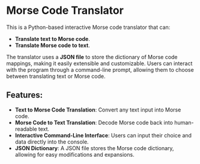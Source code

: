 # Morse Code Translator

This is a Python-based interactive Morse code translator that can:

- **Translate text to Morse code**.
- **Translate Morse code to text**.

The translator uses a **JSON file** to store the dictionary of Morse code mappings, making it easily extensible and customizable. Users can interact with the program through a command-line prompt, allowing them to choose between translating text or Morse code.

## Features:
- **Text to Morse Code Translation**: Convert any text input into Morse code.
- **Morse Code to Text Translation**: Decode Morse code back into human-readable text.
- **Interactive Command-Line Interface**: Users can input their choice and data directly into the console.
- **JSON Dictionary**: A JSON file stores the Morse code dictionary, allowing for easy modifications and expansions.
